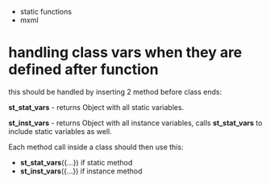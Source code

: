 * static functions
* mxml

# handling class vars when they are defined after function

this should be handled by inserting 2 method before class ends:

__st_stat_vars__ - returns Object with all static variables.

__st_inst_vars__ - returns Object with all instance variables, calls
__st_stat_vars__ to include static variables as well.

Each method call inside a class should then use this:

* __st_stat_vars__({...}) if static method
* __st_inst_vars__({...}) if instance method
